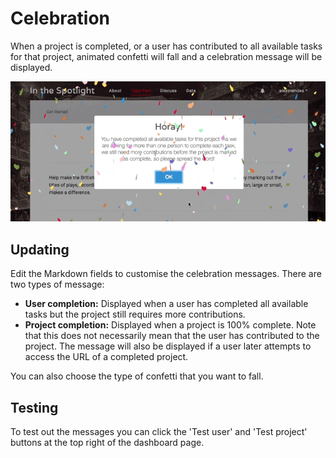 # Celebration

When a project is completed, or a user has contributed to all available tasks
for that project, animated confetti will fall and a celebration message will
be displayed.

![Project celebration animation](/assets/project-celebration.gif)

## Updating

Edit the Markdown fields to customise the celebration messages. There are two
types of message:

- **User completion:** Displayed when a user has completed all available tasks
  but the project still requires more contributions.
- **Project completion:** Displayed when a project is 100% complete. Note that
  this does not necessarily mean that the user has contributed to the project.
  The message will also be displayed if a user later attempts to access the URL
  of a completed project.

You can also choose the type of confetti that you want to fall.

## Testing

To test out the messages you can click the 'Test user' and 'Test project'
buttons at the top right of the dashboard page.
